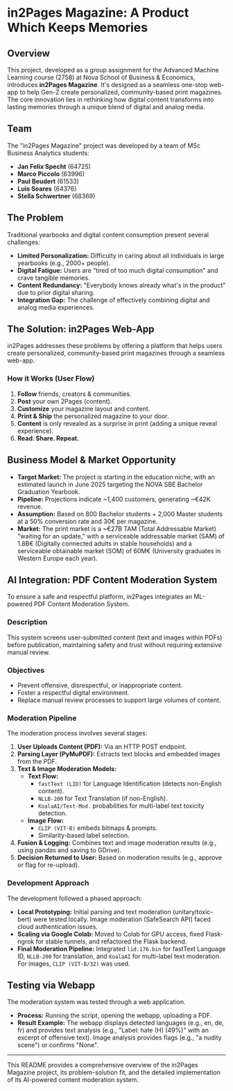 # in2Pages Magazine: A Product Which Keeps Memories

## Overview

This project, developed as a group assignment for the Advanced Machine Learning course (2758) at Nova School of Business & Economics, introduces **in2Pages Magazine**. It's designed as a seamless one-stop web-app to help Gen-Z create personalized, community-based print magazines. The core innovation lies in rethinking how digital content transforms into lasting memories through a unique blend of digital and analog media.

## Team

The "in2Pages Magazine" project was developed by a team of MSc Business Analytics students:

*   **Jan Felix Specht** (64725)
*   **Marco Piccolo** (63996)
*   **Paul Beudert** (61533)
*   **Luis Soares** (64376)
*   **Stella Schwertner** (68369)

## The Problem

Traditional yearbooks and digital content consumption present several challenges:

*   **Limited Personalization:** Difficulty in caring about all individuals in large yearbooks (e.g., 2000+ people).
*   **Digital Fatigue:** Users are "tired of too much digital consumption" and crave tangible memories.
*   **Content Redundancy:** "Everybody knows already what's in the product" due to prior digital sharing.
*   **Integration Gap:** The challenge of effectively combining digital and analog media experiences.

## The Solution: in2Pages Web-App

in2Pages addresses these problems by offering a platform that helps users create personalized, community-based print magazines through a seamless web-app.

### How it Works (User Flow)

1.  **Follow** friends, creators & communities.
2.  **Post** your own 2Pages (content).
3.  **Customize** your magazine layout and content.
4.  **Print & Ship** the personalized magazine to your door.
5.  **Content** is only revealed as a surprise in print (adding a unique reveal experience).
6.  **Read. Share. Repeat.**

## Business Model & Market Opportunity

*   **Target Market:** The project is starting in the education niche, with an estimated launch in June 2025 targeting the NOVA SBE Bachelor Graduation Yearbook.
*   **Pipeline:** Projections indicate ~1,400 customers, generating ~€42K revenue.
*   **Assumption:** Based on 800 Bachelor students + 2,000 Master students at a 50% conversion rate and 30€ per magazine.
*   **Market:** The print market is a ~€27B TAM (Total Addressable Market) "waiting for an update," with a serviceable addressable market (SAM) of 1.8B€ (Digitally connected adults in stable households) and a serviceable obtainable market (SOM) of 60M€ (University graduates in Western Europe each year).

## AI Integration: PDF Content Moderation System

To ensure a safe and respectful platform, in2Pages integrates an ML-powered PDF Content Moderation System.

### Description
This system screens user-submitted content (text and images within PDFs) before publication, maintaining safety and trust without requiring extensive manual review.

### Objectives
*   Prevent offensive, disrespectful, or inappropriate content.
*   Foster a respectful digital environment.
*   Replace manual review processes to support large volumes of content.

### Moderation Pipeline

The moderation process involves several stages:

1.  **User Uploads Content (PDF):** Via an HTTP POST endpoint.
2.  **Parsing Layer (PyMuPDF):** Extracts text blocks and embedded images from the PDF.
3.  **Text & Image Moderation Models:**
    *   **Text Flow:**
        *   `fastText (LID)` for Language Identification (detects non-English content).
        *   `NLLB-200` for Text Translation (if non-English).
        *   `KoalaAI/Text-Mod.` probabilities for multi-label text toxicity detection.
    *   **Image Flow:**
        *   `CLIP (VIT-B)` embeds bitmaps & prompts.
        *   Similarity-based label selection.
4.  **Fusion & Logging:** Combines text and image moderation results (e.g., using pandas and saving to GDrive).
5.  **Decision Returned to User:** Based on moderation results (e.g., approve or flag for re-upload).

### Development Approach

The development followed a phased approach:

*   **Local Prototyping:** Initial parsing and text moderation (unitary/toxic-bert) were tested locally. Image moderation (SafeSearch API) faced cloud authentication issues.
*   **Scaling via Google Colab:** Moved to Colab for GPU access, fixed Flask-ngrok for stable tunnels, and refactored the Flask backend.
*   **Final Moderation Pipeline:** Integrated `lid.176.bin` for fastText Language ID, `NLLB-200` for translation, and `KoalaAI` for multi-label text moderation. For images, `CLIP (VIT-B/32)` was used.

## Testing via Webapp

The moderation system was tested through a web application.

*   **Process:** Running the script, opening the webapp, uploading a PDF.
*   **Result Example:** The webapp displays detected languages (e.g., en, de, fr) and provides text analysis (e.g., "Label: hate (H) (49%)" with an excerpt of offensive text). Image analysis provides flags (e.g., "a nudity scene") or confirms "None".

---

This README provides a comprehensive overview of the in2Pages Magazine project, its problem-solution fit, and the detailed implementation of its AI-powered content moderation system.
